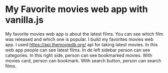 # My Favorite movies web app with vanilla.js

My favorite movies web app is about the latest films. You can see which film was released and which one is popular.
I build my favorites movies web app.
I used <https://api.themoviedb.org/> api for taking latest movies.
In this web app people can see latest films. In de left sidebar person can see categories. In this right side, person can see bookmarked movies.
With movies card, person can bookmark.
With search button, person can search films.
